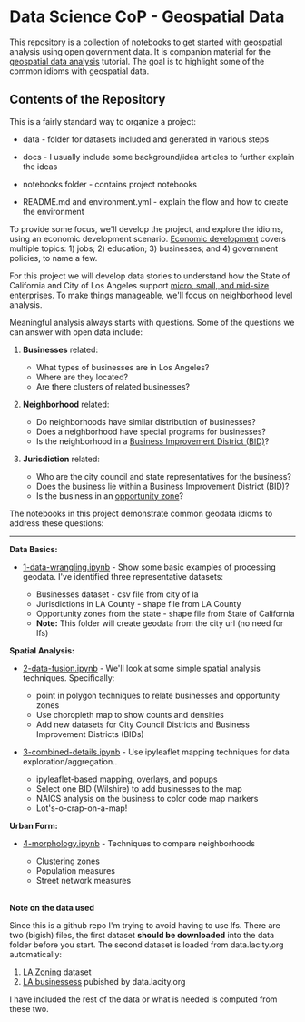 # Data Science CoP - Geospatial Data
This repository is a collection of notebooks to get started with geospatial analysis using open government data.  It is companion material for the [geospatial data analysis](https://github.com/hackforla/data-science/wiki/Geospatial-Data-Analysis) tutorial.  The goal is to highlight some of the common idioms with geospatial data.

## Contents of the Repository

This is a fairly standard way to organize a project:

- data - folder for datasets included and generated in various steps

- docs - I usually include some background/idea articles to further explain the ideas

- notebooks folder - contains project notebooks

- README.md and environment.yml - explain the flow and how to create the environment

To provide some focus, we'll develop the project, and explore the idioms, using an economic development scenario.  [Economic development](https://en.wikipedia.org/wiki/Economic_development) covers multiple topics: 1) jobs; 2) education; 3) businesses; and 4) government policies, to name a few.  

For this project we will develop data stories to understand how the State of California and City of Los Angeles support [micro, small, and mid-size enterprises](https://www.investopedia.com/terms/s/smallandmidsizeenterprises.asp).  To make things manageable, we'll focus on neighborhood level analysis.  

Meaningful analysis always starts with questions.  Some of the questions we can answer with open data include:

  1. **Businesses** related:
      - What types of businesses are in Los Angeles?
      - Where are they located?
      - Are there clusters of related businesses?
      
      
  2. **Neighborhood** related:
      - Do neighborhoods have similar distribution of businesses?
      - Does a neighborhood have special programs for businesses?
      - Is the neighborhood in a [Business Improvement District (BID)](https://en.wikipedia.org/wiki/Business_improvement_district)?
      
  3. **Jurisdiction** related:
      - Who are the city council and state representatives for the business?
      - Does the business lie within a Business Improvement District (BID)?
      - Is the business in an [opportunity zone](https://opzones.ca.gov/)?


The notebooks in this project demonstrate common geodata idioms to address these questions:

  ----------------------------
  **Data Basics:**
   - [1-data-wrangling.ipynb](notebooks/1-data-wrangling.ipynb) - Show some basic examples of processing geodata.  I've identified three representative datasets:
   
      - Businesses dataset - csv file from city of la
      - Jurisdictions in LA County - shape file from LA County
      - Opportunity zones from the state - shape file from State of California
      - **Note:** This folder will create geodata from the city url (no need for lfs)

  **Spatial Analysis:**   
   - [2-data-fusion.ipynb](notebooks/2-data-fusion.ipynb) - We'll look at some simple spatial analysis techniques.  Specifically:
   
      - point in polygon techniques to relate businesses and opportunity zones
      - Use choropleth map to show counts and densities
      - Add new datasets for City Council Districts and Business Improvement Districts (BIDs)
      
  
   - [3-combined-details.ipynb](notebooks/3-combine-details.ipynb) - Use ipyleaflet mapping techniques for data exploration/aggregation..
   
      - ipyleaflet-based mapping, overlays, and popups
      - Select one BID (Wilshire) to add businesses to the map
      - NAICS analysis on the business to color code map markers
      - Lot's-o-crap-on-a-map!


     
  **Urban Form:**

   - [4-morphology.ipynb](notebooks/4-morphology.ipynb) - Techniques to compare neighborhoods
   
     - Clustering zones
     - Population measures
     - Street network measures<br><br>
     
     
     
**Note on the data used**

Since this is a github repo I'm trying to avoid having to use lfs.  There are two (bigish) files, the first dataset **should be downloaded** into the data folder before you start.  The second dataset is loaded from data.lacity.org automatically:

  1. [LA Zoning](https://geohub.lacity.org/datasets/lahub::zoning/explore?location=34.018048%2C-118.412136%2C10.23) dataset
  2. [LA businessess](https://data.lacity.org/Administration-Finance/Listing-of-Active-Businesses/6rrh-rzua) pubished by data.lacity.org
  
I have included the rest of the data or what is needed is computed from these two.
 

 

